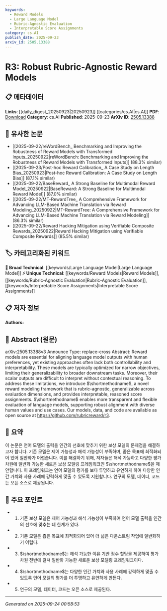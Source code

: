 ```yaml
---
keywords:
  - Reward Models
  - Large Language Model
  - Rubric-Agnostic Evaluation
  - Interpretable Score Assignments
category: cs.AI
publish_date: 2025-09-23
arxiv_id: 2505.13388
---
```


<!-- KEYWORD_LINKING_METADATA:
{
  "processed_timestamp": "2025-09-24T00:58:53.065850",
  "vocabulary_version": "1.0",
  "selected_keywords": [
    "Reward Models",
    "Large Language Model",
    "Rubric-Agnostic Evaluation",
    "Interpretable Score Assignments"
  ],
  "rejected_keywords": [],
  "similarity_scores": {
    "Reward Models": 0.75,
    "Large Language Model": 0.8,
    "Rubric-Agnostic Evaluation": 0.7,
    "Interpretable Score Assignments": 0.72
  },
  "extraction_method": "AI_prompt_based",
  "budget_applied": true,
  "candidates_json": {
    "candidates": [
      {
        "surface": "reward models",
        "canonical": "Reward Models",
        "aliases": [
          "reward modeling"
        ],
        "category": "unique_technical",
        "rationale": "Reward models are central to the paper's framework and are crucial for linking to discussions on model alignment and evaluation.",
        "novelty_score": 0.7,
        "connectivity_score": 0.6,
        "specificity_score": 0.8,
        "link_intent_score": 0.75
      },
      {
        "surface": "language model",
        "canonical": "Large Language Model",
        "aliases": [
          "LLM"
        ],
        "category": "broad_technical",
        "rationale": "Language models are a fundamental component of the study, linking to broader discussions in NLP and AI.",
        "novelty_score": 0.4,
        "connectivity_score": 0.9,
        "specificity_score": 0.6,
        "link_intent_score": 0.8
      },
      {
        "surface": "rubric-agnostic",
        "canonical": "Rubric-Agnostic Evaluation",
        "aliases": [
          "rubric-free evaluation"
        ],
        "category": "unique_technical",
        "rationale": "The concept of rubric-agnostic evaluation is novel and central to the paper's contribution, enhancing model interpretability and generalizability.",
        "novelty_score": 0.8,
        "connectivity_score": 0.5,
        "specificity_score": 0.9,
        "link_intent_score": 0.7
      },
      {
        "surface": "interpretable score assignments",
        "canonical": "Interpretable Score Assignments",
        "aliases": [
          "interpretable scoring"
        ],
        "category": "unique_technical",
        "rationale": "Interpretable score assignments are key to understanding model outputs, linking to transparency and accountability in AI.",
        "novelty_score": 0.65,
        "connectivity_score": 0.55,
        "specificity_score": 0.85,
        "link_intent_score": 0.72
      }
    ],
    "ban_list_suggestions": [
      "method",
      "model",
      "evaluation"
    ]
  },
  "decisions": [
    {
      "candidate_surface": "reward models",
      "resolved_canonical": "Reward Models",
      "decision": "linked",
      "scores": {
        "novelty": 0.7,
        "connectivity": 0.6,
        "specificity": 0.8,
        "link_intent": 0.75
      }
    },
    {
      "candidate_surface": "language model",
      "resolved_canonical": "Large Language Model",
      "decision": "linked",
      "scores": {
        "novelty": 0.4,
        "connectivity": 0.9,
        "specificity": 0.6,
        "link_intent": 0.8
      }
    },
    {
      "candidate_surface": "rubric-agnostic",
      "resolved_canonical": "Rubric-Agnostic Evaluation",
      "decision": "linked",
      "scores": {
        "novelty": 0.8,
        "connectivity": 0.5,
        "specificity": 0.9,
        "link_intent": 0.7
      }
    },
    {
      "candidate_surface": "interpretable score assignments",
      "resolved_canonical": "Interpretable Score Assignments",
      "decision": "linked",
      "scores": {
        "novelty": 0.65,
        "connectivity": 0.55,
        "specificity": 0.85,
        "link_intent": 0.72
      }
    }
  ]
}
-->

# R3: Robust Rubric-Agnostic Reward Models

## 📋 메타데이터

**Links**: [[daily_digest_20250923|20250923]] [[categories/cs.AI|cs.AI]]
**PDF**: [Download](https://arxiv.org/pdf/2505.13388.pdf)
**Category**: cs.AI
**Published**: 2025-09-23
**ArXiv ID**: [2505.13388](https://arxiv.org/abs/2505.13388)

## 🔗 유사한 논문
- [[2025-09-22/reWordBench_ Benchmarking and Improving the Robustness of Reward Models with Transformed Inputs_20250922|reWordBench: Benchmarking and Improving the Robustness of Reward Models with Transformed Inputs]] (88.3% similar)
- [[2025-09-23/Post-hoc Reward Calibration_ A Case Study on Length Bias_20250923|Post-hoc Reward Calibration: A Case Study on Length Bias]] (87.1% similar)
- [[2025-09-22/BaseReward_ A Strong Baseline for Multimodal Reward Model_20250922|BaseReward: A Strong Baseline for Multimodal Reward Model]] (87.0% similar)
- [[2025-09-22/MT-RewardTree_ A Comprehensive Framework for Advancing LLM-Based Machine Translation via Reward Modeling_20250922|MT-RewardTree: A Comprehensive Framework for Advancing LLM-Based Machine Translation via Reward Modeling]] (86.3% similar)
- [[2025-09-22/Reward Hacking Mitigation using Verifiable Composite Rewards_20250922|Reward Hacking Mitigation using Verifiable Composite Rewards]] (85.5% similar)

## 🏷️ 카테고리화된 키워드
**🧠 Broad Technical**: [[keywords/Large Language Model|Large Language Model]]
**⚡ Unique Technical**: [[keywords/Reward Models|Reward Models]], [[keywords/Rubric-Agnostic Evaluation|Rubric-Agnostic Evaluation]], [[keywords/Interpretable Score Assignments|Interpretable Score Assignments]]

## 📋 저자 정보

**Authors:** 

## 📄 Abstract (원문)

arXiv:2505.13388v3 Announce Type: replace-cross 
Abstract: Reward models are essential for aligning language model outputs with human preferences, yet existing approaches often lack both controllability and interpretability. These models are typically optimized for narrow objectives, limiting their generalizability to broader downstream tasks. Moreover, their scalar outputs are difficult to interpret without contextual reasoning. To address these limitations, we introduce $\shortmethodname$, a novel reward modeling framework that is rubric-agnostic, generalizable across evaluation dimensions, and provides interpretable, reasoned score assignments. $\shortmethodname$ enables more transparent and flexible evaluation of language models, supporting robust alignment with diverse human values and use cases. Our models, data, and code are available as open source at https://github.com/rubricreward/r3.

## 📝 요약

이 논문은 언어 모델의 출력을 인간의 선호에 맞추기 위한 보상 모델의 문제점을 해결하고자 합니다. 기존 모델은 제어 가능성과 해석 가능성이 부족하며, 좁은 목표에 최적화되어 있어 일반화가 어렵습니다. 이를 해결하기 위해, 저자들은 해석 가능하고 다양한 평가 차원에 일반화 가능한 새로운 보상 모델링 프레임워크인 $\shortmethodname$을 제안합니다. 이 프레임워크는 언어 모델의 평가를 보다 투명하고 유연하게 하여 다양한 인간 가치와 사용 사례에 강력하게 맞출 수 있도록 지원합니다. 연구의 모델, 데이터, 코드는 오픈 소스로 제공됩니다.

## 🎯 주요 포인트

- 1. 기존 보상 모델은 제어 가능성과 해석 가능성이 부족하여 언어 모델 출력을 인간의 선호에 맞추는 데 한계가 있다.
- 2. 기존 모델은 좁은 목표에 최적화되어 있어 더 넓은 다운스트림 작업에 일반화하기 어렵다.
- 3. $\shortmethodname$는 해석 가능한 이유 기반 점수 할당을 제공하여 평가 차원 전반에 걸쳐 일반화 가능한 새로운 보상 모델링 프레임워크이다.
- 4. $\shortmethodname$는 다양한 인간 가치와 사용 사례에 강력하게 맞출 수 있도록 언어 모델의 평가를 더 투명하고 유연하게 만든다.
- 5. 연구의 모델, 데이터, 코드는 오픈 소스로 제공된다.


---

*Generated on 2025-09-24 00:58:53*